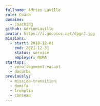 ```yaml
---
fullname: Adrien Laville
role: Coach
domaine:
  - Coaching
github: AdrienLaville
avatar: https://i.goopics.net/dpgnJ.jpg
missions:
  - start: 2018-12-01
    end: 2021-12-31
    status: service
    employer: NUMA
startups:
  - zero-logement-vacant
  - docurba
previously:
  - mission-transition
  - domifa
  - tremplin
  - conseau
---
```


